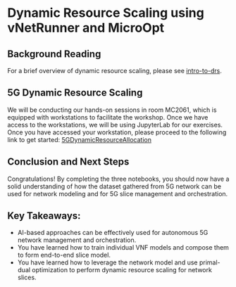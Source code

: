 # Dynamic Resource Scaling using vNetRunner and MicroOpt

## Background Reading
For a brief overview of dynamic resource scaling, please see [intro-to-drs](intro-to-drs.md).

## 5G Dynamic Resource Scaling
We will be conducting our hands-on sessions in room MC2061, which is equipped with workstations to facilitate the workshop. Once we have access to the workstations, we will be using JupyterLab for our exercises. Once you have accessed your workstation, please proceed to the following link to get started: [5GDynamicResourceAllocation](https://sulaimanalmani.github.io/5GDynamicResourceAllocation/slides.pdf)


## Conclusion and Next Steps

Congratulations! By completing the three notebooks, you should now have a solid understanding of how the dataset gathered from 5G network can be used for network modeling and for 5G slice management and orchestration.


## Key Takeaways:

- AI-based approaches can be effectively used for autonomous 5G network management and orchestration.
- You have learned how to train individual VNF models and compose them to form end-to-end slice model.
- You have learned how to leverage the network model and use primal-dual optimization to perform dynamic resource scaling for network slices.



